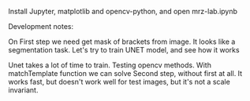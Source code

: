 Install Jupyter, matplotlib and opencv-python, and open mrz-lab.ipynb

Development notes:

On First step we need get mask of brackets from image. It looks like a segmentation task. Let's try to train UNET model, and see how it works


Unet takes a lot of time to train. Testing opencv methods. With matchTemplate function we can solve Second step, without first at all. It works fast, but doesn't work well for test images, but it's not a scale invariant.